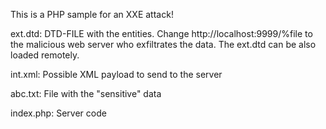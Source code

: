 This is a PHP sample for an XXE attack!

ext.dtd: DTD-FILE with the entities. Change http://localhost:9999/%file to the malicious web server who
exfiltrates the data. The ext.dtd can be also loaded remotely.

int.xml: Possible XML payload to send to the server

abc.txt: File with the "sensitive" data

index.php: Server code
